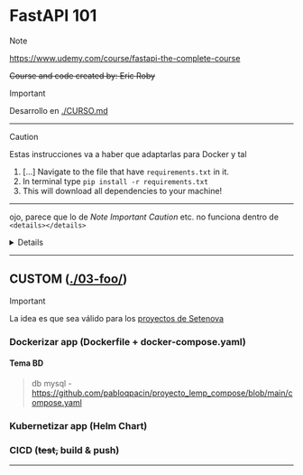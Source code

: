 # FastAPI 101

> [!NOTE]
> https://www.udemy.com/course/fastapi-the-complete-course


~~Course and code created by: Eric Roby~~

> [!IMPORTANT]  
> Desarrollo en [./CURSO.md](/CURSO.md)


---

> [!CAUTION]
> Estas instrucciones va a haber que adaptarlas para Docker y tal

1. [...] Navigate to the file that have `requirements.txt` in it.
2. In terminal type `pip install -r requirements.txt`
3. This will download all dependencies to your machine!

---

ojo, parece que lo de *Note* *Important* *Caution* etc. no funciona dentro de `<details></details>`

<details>


> [!CAUTION]
> Prueba


</details>


---


## CUSTOM ([./03-foo/](#))

> [!IMPORTANT]
> La idea es que sea válido para los [proyectos de Setenova](https://github.com/orgs/setenova/repositories)

### Dockerizar app (Dockerfile + docker-compose.yaml)

#### Tema BD

> db mysql - https://github.com/pabloqpacin/proyecto_lemp_compose/blob/main/compose.yaml


### Kubernetizar app (Helm Chart)
### CICD (~~test,~~ build & push)


----

<!-- 
### STYLE for IMPORTS
1. Stanadard Library: built-in modules (eg. os,sys, typing)
2. Third-party imports: libraries installed with pip etc. (eg. fastapi, pydantic, sqlalchemy, passlib)
3. Local applications: our own modules and files (eg. database, models)
 -->

<!-- 
---

OJO [JWT Lab](https://jwt.io/) and [jwt-cli](https://github.com/mike-engel/jwt-cli) ~~and [jwt-ui](https://github.com/jwt-rs/jwt-ui)~~

#### jwt-cli

```bash
cargo info jwt-cli
  #     Updating crates.io index
  #   Downloaded jwt-cli v6.1.1
  #   Downloaded 1 crate (40.9 KB) in 0.73s
  # jwt-cli
  # A super fast CLI tool to decode and encode JWTs built in Rust
  # version: 6.1.1
  # license: MIT
  # rust-version: unknown
  # documentation: https://docs.rs/jwt-cli/6.1.1
  # repository: https://github.com/mike-engel/jwt-cli
  # crates.io: https://crates.io/crates/jwt-cli/6.1.1

rustup update
cargo install jwt-cli
```
```bash
jwt encode foo
jwt decode bar
```
 -->


